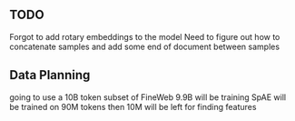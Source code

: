 ## TODO
Forgot to add rotary embeddings to the model
Need to figure out how to concatenate samples and add some end of document between samples

## Data Planning
going to use a 10B token subset of FineWeb
9.9B will be training
SpAE will be trained on 90M tokens
then 10M will be left for finding features
